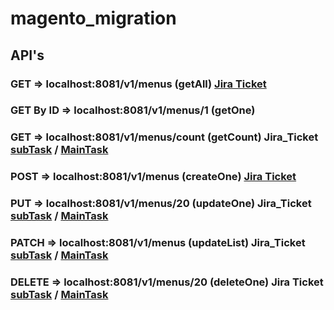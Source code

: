 # magento_migration
## API's
### GET => localhost:8081/v1/menus    (getAll) [Jira Ticket](https://alshayji.atlassian.net/browse/DN-9272)
### GET By ID => localhost:8081/v1/menus/1    (getOne)
### GET => localhost:8081/v1/menus/count    (getCount) Jira_Ticket [subTask](https://alshayji.atlassian.net/browse/DN-9724) / [MainTask](https://alshayji.atlassian.net/browse/DN-9273)
### POST  => localhost:8081/v1/menus    (createOne)  [Jira Ticket](https://alshayji.atlassian.net/browse/DN-9281)
### PUT => localhost:8081/v1/menus/20    (updateOne) Jira_Ticket [subTask](https://alshayji.atlassian.net/browse/DN-9722) / [MainTask](https://alshayji.atlassian.net/browse/DN-9282)
### PATCH => localhost:8081/v1/menus   (updateList) Jira_Ticket [subTask](https://alshayji.atlassian.net/browse/DN-9723) / [MainTask](https://alshayji.atlassian.net/browse/DN-9273)
### DELETE => localhost:8081/v1/menus/20    (deleteOne) Jira Ticket [subTask](https://alshayji.atlassian.net/browse/DN-9711) / [MainTask](https://alshayji.atlassian.net/browse/DN-9291)



